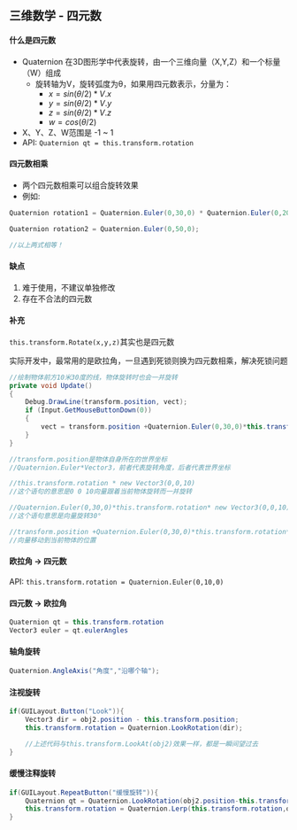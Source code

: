 ## 三维数学 - 四元数
#### 什么是四元数
- Quaternion 在3D图形学中代表旋转，由一个三维向量（X,Y,Z）和一个标量（W）组成
	- 旋转轴为V，旋转弧度为θ，如果用四元数表示，分量为：
		- $x = sin(θ/2)*V.x$
		- $y = sin(θ/2)*V.y$
		- $z = sin(θ/2)*V.z$
		- $w = cos(θ/2)$
- X、Y、Z、W范围是 -1 ~ 1
- API: `Quaternion qt = this.transform.rotation`

#### 四元数相乘
- 两个四元数相乘可以组合旋转效果
- 例如:
```csharp
Quaternion rotation1 = Quaternion.Euler(0,30,0) * Quaternion.Euler(0,20,0);

Quaternion rotation2 = Quaternion.Euler(0,50,0);

//以上两式相等！
```

#### 缺点
1. 难于使用，不建议单独修改
2. 存在不合法的四元数

#### 补充
`this.transform.Rotate(x,y,z)`其实也是四元数

实际开发中，最常用的是欧拉角，一旦遇到死锁则换为四元数相乘，解决死锁问题

```csharp
//绘制物体前方10米30度的线，物体旋转时也会一并旋转
private void Update()
{
    Debug.DrawLine(transform.position, vect);
    if (Input.GetMouseButtonDown(0))
    {
        vect = transform.position +Quaternion.Euler(0,30,0)*this.transform.rotation* new Vector3(0,0,10);
    }
}

//transform.position是物体自身所在的世界坐标
//Quaternion.Euler*Vector3，前者代表旋转角度，后者代表世界坐标

//this.transform.rotation * new Vector3(0,0,10)
//这个语句的意思是0 0 10向量跟着当前物体旋转而一并旋转

//Quaternion.Euler(0,30,0)*this.transform.rotation* new Vector3(0,0,10);
//这个语句意思是向量旋转30°

//transform.position +Quaternion.Euler(0,30,0)*this.transform.rotation* new Vector3(0,0,10);
//向量移动到当前物体的位置

```

#### 欧拉角 -> 四元数
API: `this.transform.rotation = Quaternion.Euler(0,10,0)`

#### 四元数 -> 欧拉角
```csharp
Quaternion qt = this.transform.rotation
Vector3 euler = qt.eulerAngles
```

#### 轴角旋转
```csharp
Quaternion.AngleAxis("角度","沿哪个轴");
```

#### 注视旋转
```csharp
if(GUILayout.Button("Look")){
	Vector3 dir = obj2.position - this.transform.position;
	this.transform.rotation = Quaternion.LookRotation(dir);

	//上述代码与this.transform.LookAt(obj2)效果一样，都是一瞬间望过去
}
```

#### 缓慢注释旋转
```csharp
if(GUILayout.RepeatButton("缓慢旋转")){
	Quaternion qt = Quaternion.LookRotation(obj2.position-this.transform.position);
	this.transform.rotation = Quaternion.Lerp(this.transform.rotation,qt,0.1f);
}
```